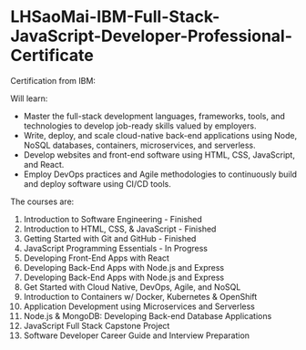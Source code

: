 # LHSaoMai-IBM-Full-Stack-JavaScript-Developer-Professional-Certificate  

Certification from IBM: 

Will learn: 
* Master the full-stack development languages, frameworks, tools, and technologies to develop job-ready skills valued by employers.
* Write, deploy, and scale cloud-native back-end applications using Node, NoSQL databases, containers, microservices, and serverless.
* Develop websites and front-end software using HTML, CSS, JavaScript, and React.
* Employ DevOps practices and Agile methodologies to continuously build and deploy software using CI/CD tools.

The courses are:

1) Introduction to Software Engineering - Finished 
2) Introduction to HTML, CSS, & JavaScript - Finished 
3) Getting Started with Git and GitHub - Finished
4) JavaScript Programming Essentials - In Progress
5) Developing Front-End Apps with React
6) Developing Back-End Apps with Node.js and Express
7) Developing Back-End Apps with Node.js and Express
8) Get Started with Cloud Native, DevOps, Agile, and NoSQL
9) Introduction to Containers w/ Docker, Kubernetes & OpenShift
10) Application Development using Microservices and Serverless 
11) Node.js & MongoDB: Developing Back-end Database Applications
12) JavaScript Full Stack Capstone Project
13) Software Developer Career Guide and Interview Preparation
